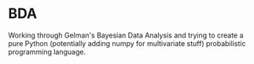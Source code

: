 # BDA
Working through Gelman's Bayesian Data Analysis and trying to create a pure Python (potentially adding numpy for multivariate stuff) probabilistic programming language.
